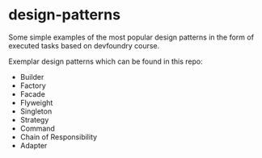 # design-patterns
Some simple examples of the most popular design patterns in the form of executed tasks based on devfoundry course.

Exemplar design patterns which can be found in this repo:
- Builder
- Factory
- Facade
- Flyweight
- Singleton
- Strategy
- Command
- Chain of Responsibility
- Adapter

